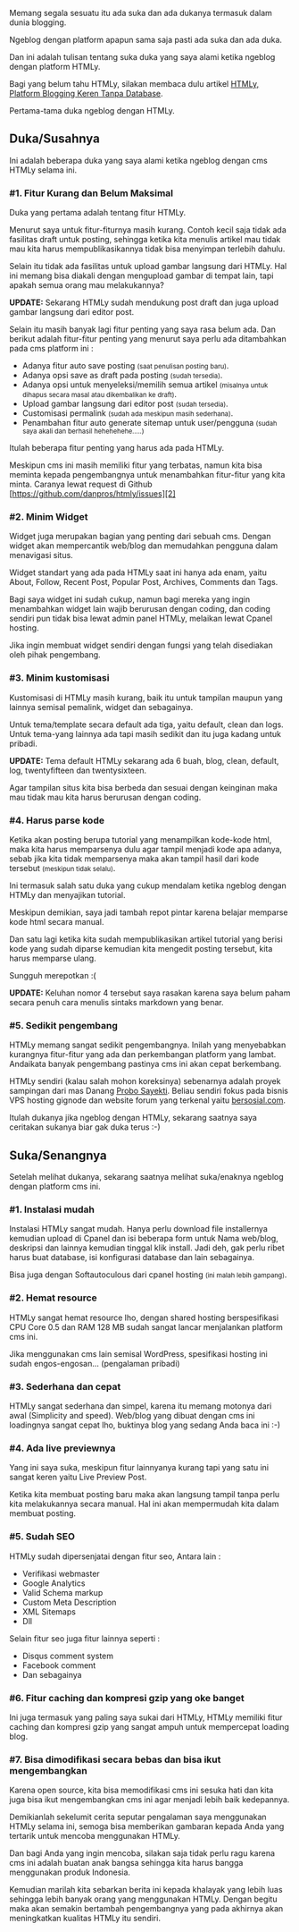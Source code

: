 <!--t Suka Duka Ngeblog Pakai HTMLy t-->
<!--d Pengalaman ngeblog menggunakan platform blogging buatan anak bangsa, namanya HTMLy. Sebuah platform blogging tanpa database yang mengutamakan kesederhaan dan kecepatan. d-->
<!--tag htmly,flat file cms,markdown,cms,php,html tag-->
<!--image https://masrud.com/content/images/htmly.png image-->

Memang segala sesuatu itu ada suka dan ada dukanya termasuk dalam dunia blogging.

Ngeblog dengan platform apapun sama saja pasti ada suka dan ada duka. 

Dan ini adalah tulisan tentang suka duka yang saya alami ketika ngeblog dengan platform HTMLy.

Bagi yang belum tahu HTMLy, silakan membaca dulu artikel [HTMLy, Platform Blogging Keren Tanpa Database][1].
    
Pertama-tama duka ngeblog dengan HTMLy.

<h2>Duka/Susahnya</h2>

Ini adalah beberapa duka yang saya alami ketika ngeblog dengan cms HTMLy selama ini.

<h3>#1. Fitur Kurang dan Belum Maksimal</h3>
Duka yang pertama adalah tentang fitur HTMLy. 

Menurut saya untuk fitur-fiturnya masih kurang. Contoh kecil saja tidak ada fasilitas draft untuk posting, sehingga ketika kita menulis artikel mau tidak mau kita harus mempublikasikannya tidak bisa menyimpan terlebih dahulu.

Selain itu tidak ada fasilitas untuk upload gambar langsung dari HTMLy. Hal ini memang bisa diakali dengan mengupload gambar di tempat lain, tapi apakah semua orang mau melakukannya?

<div class="notif"><b>UPDATE:</b> Sekarang HTMLy sudah mendukung post draft dan juga upload gambar langsung dari editor post.</div>

Selain itu masih banyak lagi fitur penting yang saya rasa belum ada. Dan berikut adalah fitur-fitur penting yang menurut saya perlu ada ditambahkan pada cms platform ini :

 - Adanya fitur auto save posting <small>(saat penulisan posting baru)</small>. 
 - Adanya opsi save as draft pada posting <small>(sudah tersedia)</small>.
 - Adanya opsi untuk menyeleksi/memilih semua artikel <small>(misalnya untuk dihapus secara masal atau dikembalikan ke draft)</small>. 
 - Upload gambar langsung dari editor post <small>(sudah tersedia)</small>. 
 - Customisasi permalink <small>(sudah ada meskipun masih sederhana)</small>. 
 - Penambahan fitur auto generate sitemap untuk user/pengguna <small>(sudah saya akali dan berhasil hehehehehe.....)</small>

Itulah beberapa fitur penting yang harus ada pada HTMLy. 

Meskipun cms ini masih memiliki fitur yang terbatas, namun kita bisa meminta kepada pengembangnya untuk menambahkan fitur-fitur yang kita minta. Caranya lewat request di Github [https://github.com/danpros/htmly/issues][2]

<h3>#2. Minim Widget</h3>
Widget juga merupakan bagian yang penting dari sebuah cms. Dengan widget akan mempercantik web/blog dan memudahkan pengguna dalam menavigasi situs.

Widget standart yang ada pada HTMLy saat ini hanya ada enam, yaitu About, Follow, Recent Post, Popular Post, Archives, Comments dan Tags.

Bagi saya widget ini sudah cukup, namun bagi mereka yang ingin menambahkan widget lain wajib berurusan dengan coding, dan coding sendiri pun tidak bisa lewat admin panel HTMLy, melaikan lewat Cpanel hosting.

Jika ingin membuat widget sendiri dengan fungsi yang telah disediakan oleh pihak pengembang.

<h3>#3. Minim kustomisasi</h3>
Kustomisasi di HTMLy masih kurang, baik itu untuk tampilan maupun yang lainnya semisal pemalink, widget dan sebagainya.

Untuk tema/template secara default ada tiga, yaitu default, clean dan logs. Untuk tema-yang lainnya ada tapi masih sedikit dan itu juga kadang untuk pribadi. 

<div class="notif"><b>UPDATE:</b> Tema default HTMLy sekarang ada 6 buah, blog, clean, default, log, twentyfifteen dan twentysixteen.</div>

Agar tampilan situs kita bisa berbeda dan sesuai dengan keinginan maka mau tidak mau kita harus berurusan dengan coding.

<h3>#4. Harus parse kode</h3>
Ketika akan posting berupa tutorial yang menampilkan kode-kode html, maka kita harus memparsenya dulu agar tampil menjadi kode apa adanya, sebab jika kita tidak memparsenya maka akan tampil hasil dari kode tersebut <small>(meskipun tidak selalu)</small>.

Ini termasuk salah satu duka yang cukup mendalam ketika ngeblog dengan HTMLy dan menyajikan tutorial. 

Meskipun demikian, saya jadi tambah repot pintar karena belajar memparse kode html secara manual.

Dan satu lagi ketika kita sudah mempublikasikan artikel tutorial yang berisi kode yang sudah diparse kemudian kita mengedit posting tersebut, kita harus memparse ulang. 

Sungguh merepotkan :(

<div class="notif"><b>UPDATE:</b> Keluhan nomor 4 tersebut saya rasakan karena saya belum paham secara penuh cara menulis sintaks markdown yang benar.</div>

<h3>#5. Sedikit pengembang</h3>
HTMLy memang sangat sedikit pengembangnya. Inilah yang menyebabkan kurangnya fitur-fitur yang ada dan perkembangan platform yang lambat. Andaikata banyak pengembang pastinya cms ini akan cepat berkembang. 

HTMLy sendiri (kalau salah mohon koreksinya) sebenarnya adalah proyek sampingan dari mas Danang <u>Probo Sayekti</u>. Beliau sendiri fokus pada bisnis VPS hosting gignode dan website forum yang terkenal yaitu <u>bersosial.com</u>.

Itulah dukanya jika ngeblog dengan HTMLy, sekarang saatnya saya ceritakan sukanya biar gak duka terus :-)

<h2>Suka/Senangnya</h2>

Setelah melihat dukanya, sekarang saatnya melihat suka/enaknya ngeblog dengan platform cms ini.

<h3>#1. Instalasi mudah</h3>
Instalasi HTMLy sangat mudah. Hanya perlu download file installernya kemudian upload di Cpanel dan isi beberapa form untuk Nama web/blog, deskripsi dan lainnya kemudian tinggal klik install. Jadi deh, gak perlu ribet harus buat database, isi konfigurasi database dan lain sebagainya. 

Bisa juga dengan Softautoculous dari cpanel hosting <small>(ini malah lebih gampang)</small>.

<h3>#2. Hemat resource</h3>
HTMLy sangat hemat resource lho, dengan shared hosting berspesifikasi CPU Core 0.5 dan RAM 128 MB sudah sangat lancar menjalankan platform cms ini. 

Jika menggunakan cms lain semisal WordPress, spesifikasi hosting ini sudah engos-engosan... (pengalaman pribadi)

<h3>#3. Sederhana dan cepat</h3>
HTMLy sangat sederhana dan simpel, karena itu memang motonya dari awal (Simplicity and speed). Web/blog yang dibuat dengan cms ini loadingnya sangat cepat lho, buktinya blog yang sedang Anda baca ini :-)

<h3>#4. Ada live previewnya</h3>
Yang ini saya suka, meskipun fitur lainnyanya kurang tapi yang satu ini sangat keren yaitu Live Preview Post. 

Ketika kita membuat posting baru maka akan langsung tampil tanpa perlu kita melakukannya secara manual. Hal ini akan mempermudah kita dalam membuat posting.

<h3>#5. Sudah SEO</h3>
HTMLy sudah dipersenjatai dengan fitur seo, Antara lain :

 - Verifikasi webmaster 
 - Google Analytics 
 - Valid Schema markup 
 - Custom Meta Description 
 - XML Sitemaps 
 - Dll

Selain fitur seo juga fitur lainnya seperti :

 - Disqus comment system
 - Facebook comment
 - Dan sebagainya

<h3>#6. Fitur caching dan kompresi gzip yang oke banget</h3>
Ini juga termasuk yang paling saya sukai dari HTMLy, HTMLy memiliki fitur caching dan kompresi gzip yang sangat ampuh untuk mempercepat loading blog.

<h3>#7. Bisa dimodifikasi secara bebas dan bisa ikut mengembangkan</h3>
Karena open source, kita bisa memodifikasi cms ini sesuka hati dan kita juga bisa ikut mengembangkan cms ini agar menjadi lebih baik kedepannya.

Demikianlah sekelumit cerita seputar pengalaman saya menggunakan HTMLy selama ini, semoga bisa memberikan gambaran kepada Anda yang tertarik untuk mencoba menggunakan HTMLy.

Dan bagi Anda yang ingin mencoba, silakan saja tidak perlu ragu karena cms ini adalah buatan anak bangsa sehingga kita harus bangga menggunakan produk Indonesia.

Kemudian marilah kita sebarkan berita ini kepada khalayak yang lebih luas sehingga lebih banyak orang yang menggunakan HTMLy. Dengan begitu maka akan semakin bertambah pengembangnya yang pada akhirnya akan meningkatkan kualitas HTMLy itu sendiri.

  [1]: https://masrud.com/post/htmly
  [2]: https://github.com/danpros/htmly/issues